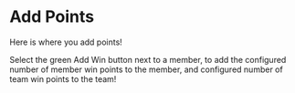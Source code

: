 # Add Points

Here is where you add points!

Select the green Add Win button next to a member, to add the configured number of member win points to the member, and configured number of team win points to the team!
